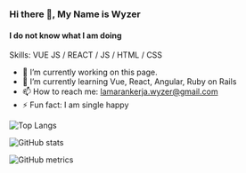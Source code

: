 ### Hi there 👋, My Name is Wyzer
#### I do not know what I am doing 


Skills: VUE JS / REACT / JS / HTML / CSS

- 🔭 I’m currently working on this page. 
- 🌱 I’m currently learning Vue, React, Angular, Ruby on Rails 
- 📫 How to reach me: lamarankerja.wyzer@gmail.com 
- ⚡ Fun fact: I am single happy 



![Top Langs](https://github-readme-stats.vercel.app/api/top-langs/?username=mwyzer)

![GitHub stats](https://github-readme-stats.vercel.app/api?username=mwyzer&show_icons=true)  

![GitHub metrics](https://metrics.lecoq.io/mwyzer)  
